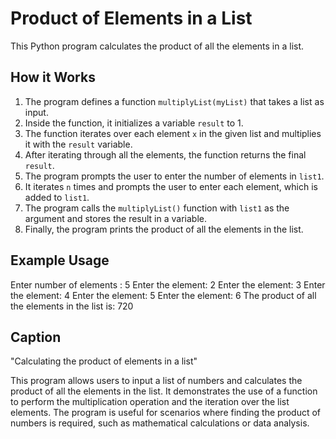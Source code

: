 # Product of Elements in a List

This Python program calculates the product of all the elements in a list.

## How it Works

1. The program defines a function `multiplyList(myList)` that takes a list as input.
2. Inside the function, it initializes a variable `result` to 1.
3. The function iterates over each element `x` in the given list and multiplies it with the `result` variable.
4. After iterating through all the elements, the function returns the final `result`.
5. The program prompts the user to enter the number of elements in `list1`.
6. It iterates `n` times and prompts the user to enter each element, which is added to `list1`.
7. The program calls the `multiplyList()` function with `list1` as the argument and stores the result in a variable.
8. Finally, the program prints the product of all the elements in the list.

## Example Usage

Enter number of elements : 5
Enter the element: 2
Enter the element: 3
Enter the element: 4
Enter the element: 5
Enter the element: 6
The product of all the elements in the list is: 720

## Caption

"Calculating the product of elements in a list"

This program allows users to input a list of numbers and calculates the product of all the elements in the list. It demonstrates the use of a function to perform the multiplication operation and the iteration over the list elements. The program is useful for scenarios where finding the product of numbers is required, such as mathematical calculations or data analysis.

